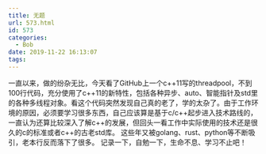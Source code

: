 ```yaml
---
title: 无题
url: 573.html
id: 573
categories:
  - Bob
date: 2019-11-22 16:13:07
tags:
---
```


一直以来，做的纷杂无比，今天看了GitHub上一个c++11写的threadpool，不到100行代码，充分使用了c++11的新特性，包括各种异步、auto、智能指针及std里的各种多线程对象。看这个代码突然发现自己真的老了，学的太杂了。由于工作环境的原因，必须要学习很多东西，自己应该算是基于c/c++起步进入技术路线的，一直认为还算比较深入了解c++的发展，但回头一看工作中实际使用的技术还是很久的c的标准或者c++的古老std库。 这些年又被golang、rust、python等不断吸引，老本行反而落下了很多。 记录一下，自勉一下，生命不息、学习不止吧！